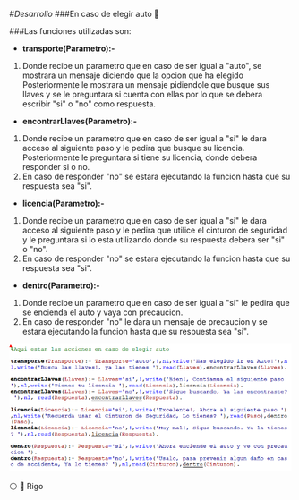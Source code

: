 #_Desarrollo_
###En caso de elegir auto :car:

###Las funciones utilizadas son:


* __transporte(Parametro):-__

1. Donde recibe un parametro que en caso de ser igual a "auto", se mostrara un mensaje diciendo que la opcion que ha elegido 
Posteriormente le mostrara un mensaje pidiendole que busque sus llaves y se le preguntara si cuenta con ellas por lo que se debera
        escribir "si" o "no" como respuesta.


* __encontrarLlaves(Parametro):-__

1. Donde recibe un parametro que en caso de ser igual a "si" le dara acceso al siguiente paso y le pedira que busque su licencia.
Posteriormente le preguntara si tiene su licencia, donde debera responder si o no.
2. En caso de responder "no" se estara ejecutando la funcion hasta que su respuesta sea "si".
        
* __licencia(Parametro):-__

1. Donde recibe un parametro que en caso de ser igual a "si" le dara acceso al siguiente paso y le pedira que utilice el cinturon de seguridad y le preguntara si lo esta utilizando donde su respuesta debera ser "si" o "no".
2. En caso de responder "no" se estara ejecutando la funcion hasta que su respuesta sea "si".
        
* __dentro(Parametro):-__ 

1. Donde recibe un parametro que en caso de ser igual a "si" le pedira que se encienda el auto y vaya con precaucion.
2. En caso de responder "no" le dara un mensaje de precaucion y se estara ejecutando la funcion hasta que su respuesta sea "si".

![auto](https://github.com/Rigo8/Imagenes/blob/master/Captura2.PNG)

:white_circle: :red_circle: Rigo

